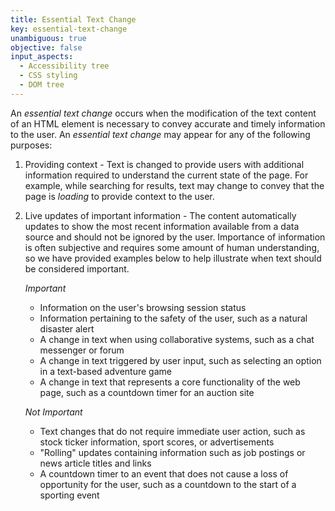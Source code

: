 ```yaml
---
title: Essential Text Change
key: essential-text-change
unambiguous: true
objective: false
input_aspects:
  - Accessibility tree
  - CSS styling
  - DOM tree
---
```


An _essential text change_ occurs when the modification of the text content of an HTML element is necessary to convey accurate and timely information to the user. An _essential text change_ may appear for any of the following purposes:

1. Providing context - Text is changed to provide users with additional information required to understand the current state of the page. For example, while searching for results, text may change to convey that the page is *loading* to provide context to the user.
2. Live updates of important information - The content automatically updates to show the most recent information available from a data source and should not be ignored by the user. Importance of information is often subjective and requires some amount of human understanding, so we have provided examples below to help illustrate when text should be considered important.

    *Important*
    - Information on the user's browsing session status
    - Information pertaining to the safety of the user, such as a natural disaster alert
    - A change in text when using collaborative systems, such as a chat messenger or forum
    - A change in text triggered by user input, such as selecting an option in a text-based adventure game
    - A change in text that represents a core functionality of the web page, such as a countdown timer for an auction site
    
    *Not Important*
    - Text changes that do not require immediate user action, such as stock ticker information, sport scores, or advertisements
    - "Rolling" updates containing information such as job postings or news article titles and links
    - A countdown timer to an event that does not cause a loss of opportunity for the user, such as a countdown to the start of a sporting event


